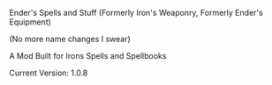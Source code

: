 Ender's Spells and Stuff (Formerly Iron's Weaponry, Formerly Ender's Equipment)

(No more name changes I swear)

A Mod Built for Irons Spells and Spellbooks

Current Version: 1.0.8
